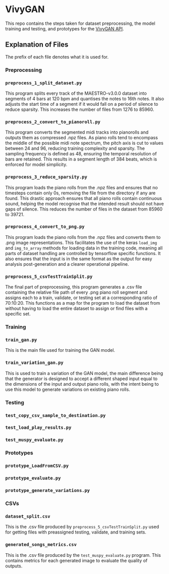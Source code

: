 # VivyGAN

This repo contains the steps taken for dataset preprocessing, the model training and testing, and prototypes for the [VivyGAN API](https://github.com/MayeHunt/VivyGAN_API).

## Explanation of Files
The prefix of each file denotes what it is used for.

### Preprocessing

### `preprocess_1_split_dataset.py`

This program splits every track of the MAESTRO-v3.0.0 dataset into segments of 4 bars at 120 bpm and quantises the notes to 16th notes. It also adjusts the start time of a segment if it would fall on a period of silence to reduce sparsity. This increases the number of files from 1276 to 85960.

### `preprocess_2_convert_to_pianoroll.py`

This program converts the segmented midi tracks into pianorolls and outputs them as compressed .npz files. As piano rolls tend to encompass the middle of the possible midi note spectrum, the pitch axis is cut to values between 24 and 96, reducing training complexity and sparsity. The sampling frequency is defined as 48, ensuring the temporal resolution of bars are retained. This results in a segment length of 384 beats, which is enforced for model simplicity.

### `preprocess_3_reduce_sparsity.py`

This program loads the piano rolls from the .npz files and ensures that no timesteps contain only 0s, removing the file from the directory if any are found. This drastic approach ensures that all piano rolls contain continuous sound, helping the model recognise that the intended result should not have gaps of silence. This reduces the number of files in the dataset from 85960 to 39721.

### `preprocess_4_convert_to_png.py`

This program loads the piano rolls from the .npz files and converts them to .png image representations. This facilitates the use of the keras `load_img` and `img_to_array` methods for loading data in the training code, meaning all parts of dataset handling are controlled by tensorflow specific functions. It also ensures that the input is in the same format as the output for easy analysis post-generation and a clearer operational pipeline.

### `preprocess_5_csvTestTrainSplit.py`

The final part of preprocessing, this program generates a .csv file containing the relative file path of every .png piano roll segment and assigns each to a train, validate, or testing set at a corresponding ratio of 70:10:20. This functions as a map for the program to load the dataset from without having to load the entire dataset to assign or find files with a specific set.

### Training

### `train_gan.py`

This is the main file used for training the GAN model.

### `train_variation_gan.py`

This is used to train a variation of the GAN model, the main difference being that the generator is designed to accept a different shaped input equal to the dimensions of the input and output piano rolls, with the intent being to use this model to generate variations on existing piano rolls.

### Testing

### `test_copy_csv_sample_to_destination.py`



### `test_load_play_results.py`



### `test_muspy_evaluate.py`



### Prototypes

### `prototype_LoadFromCSV.py`



### `prototype_evaluate.py`



### `prototype_generate_variations.py`



### CSVs

### `dataset_split.csv`

This is the .csv file produced by `preprocess_5_csvTestTrainSplit.py` used for getting files with preassigned testing, validate, and training sets.

### `generated_songs_metrics.csv`

This is the .csv file produced by the `test_muspy_evaluate.py` program. This contains metrics for each generated image to evaluate the quality of outputs.
